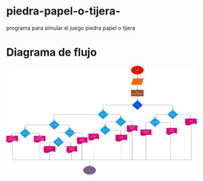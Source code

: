 # piedra-papel-o-tijera-
programa para simular el juego piedra papel o tijera

# Diagrama de flujo
![Diagrama de flujo](diagrama.png "Diagrama de flujo")
